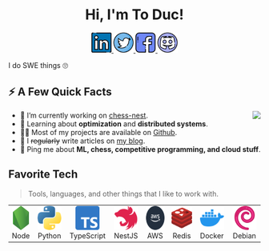 <h1 align="center">Hi, I'm To Duc!</h1>

<p align="center">
  <a href="https://www.linkedin.com/in/20toduc01">
    <img
      alt="LinkedIn"
      width="40px"
      src="https://github.com/tokudayo/tokudayo/blob/main/assets/linkedin.png"
    />
  </a>
  <a href="https://twitter.com/20toduc01">
    <img
      alt="Twitter"
      width="40px"
      src="https://github.com/tokudayo/tokudayo/blob/main/assets/twitter.png"
    />
  </a>
  <a href="https://www.facebook.com/20toduc01/">
    <img
      alt="Facebook"
      width="40px"
      src="https://github.com/tokudayo/tokudayo/blob/main/assets/facebook.png"
    />
  </a>
  <a href="https://discord.com/users/815233352952840235">
    <img
      alt="Discord"
      width="40px"
      src="https://github.com/tokudayo/tokudayo/blob/main/assets/discord.png"
    />
  </a>
</p>

I do SWE things 🙄

<h2>⚡️ A Few Quick Facts</h2>

<img
  align="right"
  src="https://github-readme-stats.vercel.app/api?username=tokudayo&show_icons=true&title_color=ffc857&icon_color=8ac926&text_color=daf7dc&bg_color=151515&hide=issues&count_private=true&include_all_commits=true"
/>

<ul>
  <li>
    🔭 I’m currently working on
    <a href="https://github.com/20toduc01/chess-nest">chess-nest</a>.
  </li>
  <li>
    🧐 Learning about <strong>optimization</strong> and
    <strong>distributed systems</strong>.
  </li>
  <li>
    👨‍💻 Most of my projects are available on
    <a href="https://github.com/tokudayo">Github</a>.
  </li>
  <li>
    📝 I <del>regularly</del> write articles on
    <a href="https://tokudayo.github.io">my blog</a>.
  </li>
  <li>
    💬 Ping me about
    <strong>ML, chess, competitive programming, and cloud stuff</strong>.
  </li>
  <!-- <li>📙 Check out my <a href="">resume</a>.</li> -->
</ul>

<h2 align="left">Favorite Tech</h2>

> Tools, languages, and other things that I like to work with.

<table>
  <tr>
    <td>
      <a>
        <img src="assets/node.png" width="48" height="48" alt="Node" />
      </a>
      <br />Node
    </td>
    <td align="center" width="96">
      <a>
        <img src="assets/python.png" width="48" height="48" alt="Python" />
      </a>
      <br />Python
    </td>
    <td align="center" width="96">
      <a>
        <img src="assets/typescript.png" width="48" height="48" alt="TS" />
      </a>
      <br />TypeScript
    </td>
    <td align="center" width="96">
      <a>
        <img src="assets/nest.png" width="48" height="48" alt="NestJS" />
      </a>
      <br />NestJS
    </td>
    <td align="center" width="96">
      <a>
        <img src="assets/aws.png" width="48" height="48" alt="AWS" />
      </a>
      <br />AWS
    </td>
    <td align="center" width="96">
      <a>
        <img src="assets/redis.svg" width="48" height="48" alt="Redis" />
      </a>
      <br />Redis
    </td>
    <td align="center" width="96">
      <a>
        <img src="assets/docker.png" width="48" height="48" alt="Docker" />
      </a>
      <br />Docker
    </td>
    <td align="center" width="96">
      <a>
        <img src="assets/debian.png" width="48" height="48" alt="Debian" />
      </a>
      <br />Debian
    </td>
  </tr>
</table>

<!--
[![Top Langs](https://github-readme-stats.vercel.app/api/top-langs/?username=tokudayo&layout=compact&exclude_repo=AIFA&text_color=daf7dc&bg_color=151515&hide=html,css,scss)](https://github.com/anuraghazra/github-readme-stats)
-->
